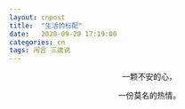```yaml
---
layout: cnpost
title:  "生活的标配"
date:   2020-09-20 17:19:00
categories: cn
tags: 闲言 三歳说
---
```



<center>
一颗不安的心，<br>

一份莫名的热情。
</center>